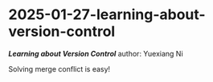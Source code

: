 # 2025-01-27-learning-about-version-control
***Learning about Version Control***
author: Yuexiang Ni

Solving merge conflict is easy!
